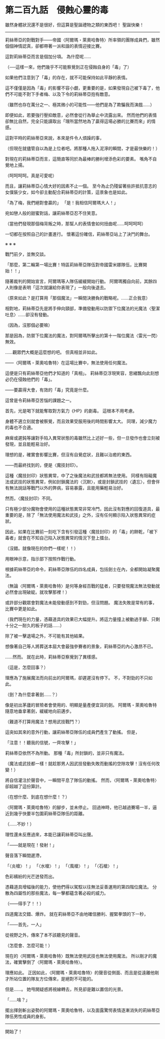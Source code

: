 # 第二百九話　侵蝕心靈的毒

雖然身體狀況還不是很好，但這算是聖誕禮物之類的東西吧！
聖誕快樂！

---

莉絲蒂亞的對戰對手——帝國〈阿爾瑪・萊奧哈魯特〉所率領的團隊成員們，雖然個個神情認真，卻都帶著一派和諧的表情迎接比賽。

這對莉絲蒂亞而言是個加分項。
為什麼呢……

（──這樣一來，他們幾乎不可能察覺到正在侵蝕自身的「毒」了）

如果他們注意到了「毒」的存在，就不可能保持如此平靜的表情。

這不僅僅是因為「毒」的影響不容小覷，更重要的是，如果發現自己被下毒了，他們不可能不對下手者梅、以及下令的莉絲蒂亞抱有敵意。

（雖然也存在萬分之一、極其微小的可能性——他們是為了欺騙我而演戲……）

即便如此，若要強行壓抑敵意，必然會從行為舉止中流露出來。
然而他們的表情卻無比自然，完全只能讀取出「理所當然地為了贏得這場必勝的比賽而來」的情感。

這對平時的莉絲蒂亞來說，本來是件令人煩躁的事，

（但現在就儘管自以為是上位者吧。將那種人拖入泥濘的瞬間，才是最快樂的！）

對現在的莉絲蒂亞而言，這簡直等同於為最棒的勝利增添色彩的要素。
嘴角不自覺地上揚。

（呵呵呵呵。真是可愛呢）

而且，讓莉絲蒂亞心情大好的因素不止一個。
至今為止仍殘留著些許抵抗意志的女僕裝少女，如今卻主動配合莉絲蒂亞的計策，這景象也是如此。

「為了梅，我們絕對會贏的」
「是！我相信阿爾瑪大人！」

宛如戀人般的甜蜜對話，讓莉絲蒂亞忍不住笑意。

（當他們發現那個梅背叛之時，那幫人的表情會如何扭曲呢……呵呵呵呵）

一切都在按照自己的計畫進行。
懷著這份確信，莉絲蒂亞站上了決鬥的舞台。

※ ※ ※

戰鬥前夕，並無交談。

「那麼，第二輪第一場比賽！特區莉絲蒂亞隊伍對帝國雷米娜隊伍，比賽開始！！」

隨著裁判的開始宣言，阿爾瑪等人隊伍緩緩開始行動。
阿爾瑪獨自向前，其餘四人則像是表明「這次就讓給你表現了」一般向後退去。

（原來如此？是打算用「那個魔法」一瞬間決勝負的戰略呢。……正合我意）

相對地，莉絲蒂亞先是將手伸向頸部，準備發動用以防禦下位魔法的光魔法〈聖潔吐息〉……卻沒有發動。

（因為，沒那個必要嘛）

那是因為，防禦下位魔法的魔法，對阿爾瑪所擊出的第十一階位魔法〈雷光一閃〉無效。

……觀眾們大概是這麼想的吧。
但真相並非如此。

――〈阿爾瑪・萊奧哈魯特〉在這場比賽中，無法使用任何魔法。

這便是只有莉絲蒂亞他們才知道的「真相」。
莉絲蒂亞浮現笑容，思緒飄向此刻想必仍在侵蝕他們的「毒」。

――要贏得大會，有效的「毒」究竟是什麼。

這曾是令莉絲蒂亞苦惱的課題之一。

首先，光是喝下就能奪取對方氣力《HP》的劇毒。
這根本不用考慮。

身體不適立刻就會被察覺，而且效果受服用後的時間影響太大。
同理，減少魔力的毒也不合適。

麻痺或遲鈍等讓對手陷入異常狀態的毒雖然比上述好一些，但一旦發作也會立刻被發現，並且能輕易治好。

理想的是，確實會影響比賽，但沒有自覺症狀，且難以治癒的東西。

――而最終找到的，便是〈魔技封印〉。

這種〈魔技封印〉狀態異常，中了之後魔法和武技都將無法使用。
同樣有阻礙魔法或武技的狀態異常，例如封鎖魔法的〈沉默〉，或是封鎖武技的〈遺忘〉，但會伴有無法說話等戰鬥以外的弊病，容易暴露，且能用藥輕易治好。

然而，〈魔技封印〉不同。

只有極少部分魔物會使用的這種狀態異常非常冷門，因此沒有對應的回復道具，最重要的是，除了「無法使用魔法和武技」之外，沒有任何顯示陷入狀態異常的症狀。

因此，如果在比賽前一刻吃下含有引發這種〈魔技封印〉的「毒」的餅乾，「被下毒者」就會在不知自己陷入狀態異常的情況下登上擂台。

（沒錯。就像現在的你們一樣呢！！）

用眼神示意，指示部下按照作戰行動。

根據莉絲蒂亞的命令，莉絲蒂亞隊伍的四名成員，包括劍士在內，全都開始凝聚魔法。

（無論〈阿爾瑪・萊奧哈魯特〉是何等身經百戰的猛者，只要發現魔法無法發動就必然會出現破綻。就攻擊那裡！）

或許部分觀眾會對魔法未能發動感到不對勁，但沒問題。
魔法失敗是常有的事，比賽中更是如此。

（我們現在的力量，憑藉道具的效果已大幅提升。將這力量撞上被動過手腳、只剩十分之一耐久的板子的話……）

除了被一擊退場之外，不可能有其他結果。

想像著自己等人將葬送本屆大會最強參賽者的景象，莉絲蒂亞的內心激昂不已。

……然而。
就在此時，莉絲蒂亞察覺到了異樣感。

（這是，怎麼回事？）

理應為了施展魔法而向前出的阿爾瑪，卻遲遲沒有停下。
不，不對勁的不只如此。

（劍？為什麼拿著劍……？）

像是初出茅廬的冒險者會使用的、明顯是量產便宜貨的劍。
阿爾瑪・萊奧哈魯特隨意地垂拿著劍，緩緩地向前邁步。

（難道不打算用魔法？想用武技戰鬥？）

這突如其來的意外行動，讓莉絲蒂亞隊伍的成員們產生了動搖。
但是，

「注意！！聽我的信號，一齊攻擊！」

莉絲蒂亞依然不為所動。
那種「毒」所封鎖的，並非只有魔法。

（魔法或武技都一樣！就趁那男人因武技發動失敗而動搖的空隙攻擊！沒有任何改變！）

將自信灌注於聲音中，一瞬間平息了隊伍的動搖。
然而，〈阿爾瑪・萊奧哈魯特〉卻超越了這份算計。

（在想什麼、到底在想什麼！？）

〈阿爾瑪・萊奧哈魯特〉的腳步，並未停止。
回過神時，他已越過賽場一半，逼近到幾乎快要半包圍莉絲蒂亞隊伍的距離。

（……不妙！）

理性還未反應過來，本能已讓莉絲蒂亞叫出聲。

「――就是現在！發射！」

聲音落下瞬間遲滯，

「〈炎槍〉！」
「〈水槍〉！」
「〈風槍〉！」
「〈石槍〉！」

色彩繽紛的光芒迸發而出。

憑藉道具增幅後的能力，使他們得以駕馭以往無法妥善運用的第四階位魔法。
分散為四屬性的那些魔法，每一擊都蘊含著必殺的威力。

（――得手了！！）

四道魔法交錯、爆炸。
就在莉絲蒂亞不由地確信勝利、握緊拳頭的下一秒，

「――首先，一人」

從視野之外，傳來了本不該聽見的聲音。

（怎麼會、怎麼可能！）

現在的〈阿爾瑪・萊奧哈魯特〉既無法使用武技也無法使用魔法。
所以剛才的魔法，確實擊倒了〈阿爾瑪・萊奧哈魯特〉。

理應如此。
正因如此，〈阿爾瑪・萊奧哈魯特〉的聲音從側面、而且是從遠離他剛才所站位置的隊友方位傳來，是絕對不可能的。

但是……。
她甩開疑惑將視線轉去，所見卻是難以置信的光景。

「……啥？」

擺出揮劍斬出姿勢的阿爾瑪・萊奧哈魯特，以及面露驚愕表情逐漸消失的莉絲蒂亞隊伍男性成員的身影。

---

開始了！